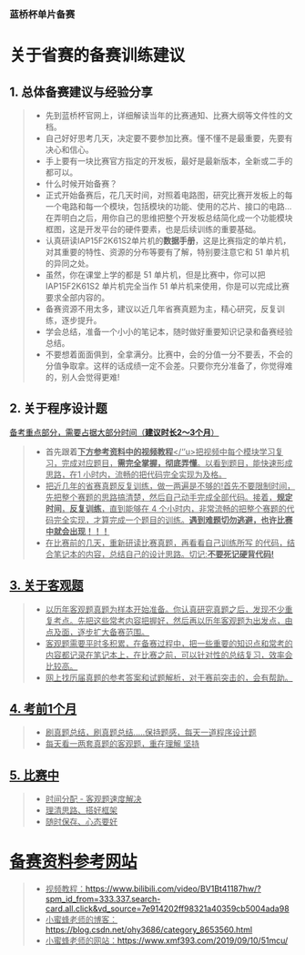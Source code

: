 ### 蓝桥杯单片备赛
# 关于省赛的备赛训练建议

## 1. 总体备赛建议与经验分享

 >   -   先到蓝桥杯官网上，详细解读当年的比赛通知、比赛大纲等文件性的文档。
 >   -   自己好好思考几天，决定要不要参加比赛。懂不懂不是最重要，先要有决心和信心。
 >   -   手上要有一块比赛官方指定的开发板，最好是最新版本，全新或二手的都可以。
 >   -   什么时候开始备赛？
 >   -   正式开始备赛后，花几天时间，对照着电路图，研究比赛开发板上的每一个电路和每一个模块，包括模块的功能、使用的芯片、接口的电路...在弄明白之后，用你自己的思维把整个开发板总结简化成一个功能模块框图，这是开发平台的硬件要素，也是后续训练的重要基础。
 >   -   认真研读IAP15F2K61S2单片机的**数据手册**，这是比赛指定的单片机，对其重要的特性、资源的分布等要有了解，特别要注意它和 51 单片机的异同之处。
 >   -   虽然，你在课堂上学的都是 51 单片机，但是比赛中，你可以把 IAP15F2K61S2 单片机完全当作 51 单片机来使用，你是可以完成比赛要求全部内容的。
 >   -   备赛资源不用太多，建议以近几年省赛真题为主，精心研究，反复训练，逐步提升。
 >   -   学会总结，准备一个小小的笔记本，随时做好重要知识记录和备赛经验总结。
 >   -   不要想着面面俱到，全拿满分。比赛中，会的分值一分不要丢，不会的分值争取拿。这样的话成绩一定不会差。只要你充分准备了，你觉得难的，别人会觉得更难!

## 2. 关于程序设计题


<u>备考重点部分，需要占据大部分时间（**建议时长2～3个月**）</u>

 >   -   首先跟着<u>**下方参考资料中的视频教程**</‘’u>把视频中每个模块学习复习，完成对应题目，**需完全掌握，彻底弄懂**。以看到题目，能快速形成思路，在1 小时内，流畅的把代码完全实现为及格。
 >   -   把近几年的省赛真题反复训练，做一两遍是不够的!首先不要限制时间，先把整个赛题的思路搞清楚，然后自己动手完成全部代码。接着，**规定时间**，**反复训练**，直到能够在 4 个小时内，非常流畅的把整个赛题的代码完全实现，才算完成一个题目的训练。**遇到难题切勿逃避，也许比赛中就会出现！！！**
 >   -   在比赛前的几天，重新研读比赛真题，再看看自己训练所写 的代码，结合笔记本的内容，总结自己的设计思路。切记:<u>**不要死记硬背代码!**</u>

## 3. 关于客观题

 >   -   以历年客观题真题为样本开始准备。你认真研究真题之后，发现不少重复考点。先把这些常考内容把握好，然后再以历年客观题为出发点，由点及面，逐步扩大备赛范围。
 >   -   客观题需要平时多积累，在备赛过程中，把一些重要的知识点和常考的内容都记录在笔记本上，在比赛之前，可以针对性的总结复习，效率会比较高。
 >   -   网上找历届真题的参考答案和试题解析，对于赛前突击的，会有帮助。

## 4. 考前1个月

 >   -   刷真题总结，刷真题总结.....保持题感，每天一道程序设计题
 >   -   每天看一两套真题的客观题，重在理解
 >   坚持

## 5. 比赛中

 >   -   时间分配
 >     -   客观题速度解决
 >   -   理清思路、搭好框架   
 >   -   随时保存、心态要好

# 备赛资料参考网站

 >  - 视频教程：https://www.bilibili.com/video/BV1Bt41187hw/?spm_id_from=333.337.search-card.all.click&vd_source=7e914202ff98321a40359cb5004ada98
 >  - 小蜜蜂老师的博客：https://blog.csdn.net/ohy3686/category_8653560.html
 >  - 小蜜蜂老师的网站：https://www.xmf393.com/2019/09/10/51mcu/

